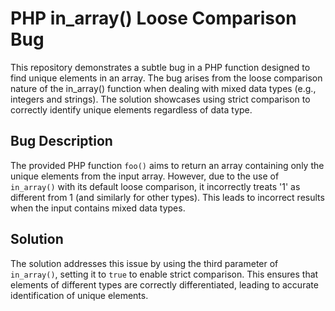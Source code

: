 # PHP in_array() Loose Comparison Bug
This repository demonstrates a subtle bug in a PHP function designed to find unique elements in an array. The bug arises from the loose comparison nature of the in_array() function when dealing with mixed data types (e.g., integers and strings).  The solution showcases using strict comparison to correctly identify unique elements regardless of data type.

## Bug Description
The provided PHP function `foo()` aims to return an array containing only the unique elements from the input array. However, due to the use of `in_array()` with its default loose comparison, it incorrectly treats '1' as different from 1 (and similarly for other types). This leads to incorrect results when the input contains mixed data types.

## Solution
The solution addresses this issue by using the third parameter of `in_array()`, setting it to `true` to enable strict comparison. This ensures that elements of different types are correctly differentiated, leading to accurate identification of unique elements.
